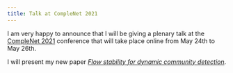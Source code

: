 ```yaml
---
title: Talk at CompleNet 2021
---
```


I am very happy to announce that I will be giving a plenary talk at the [CompleNet 2021](https://complenet.weebly.com/) conference that will take place online from May 24th to May 26th.

I will present my new paper [*Flow stability for dynamic community detection*](https://arxiv.org/abs/2101.06131).



